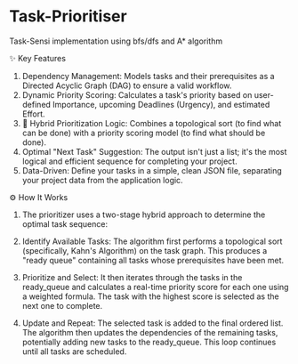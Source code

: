 # Task-Prioritiser
Task-Sensi implementation using bfs/dfs and A* algorithm

✨ Key Features
1. Dependency Management: Models tasks and their prerequisites as a Directed Acyclic Graph (DAG) to ensure a valid workflow.
2. Dynamic Priority Scoring: Calculates a task's priority based on user-defined Importance, upcoming Deadlines (Urgency), and estimated Effort.
3. 🧠 Hybrid Prioritization Logic: Combines a topological sort (to find what can be done) with a priority scoring model (to find what should be done).
4. Optimal "Next Task" Suggestion: The output isn't just a list; it's the most logical and efficient sequence for completing your project.
5. Data-Driven: Define your tasks in a simple, clean JSON file, separating your project data from the application logic.

⚙️ How It Works
1. The prioritizer uses a two-stage hybrid approach to determine the optimal task sequence:

2. Identify Available Tasks: The algorithm first performs a topological sort (specifically, Kahn's Algorithm) on the task graph. This produces a "ready queue" containing all tasks whose prerequisites have been met.

3. Prioritize and Select: It then iterates through the tasks in the ready_queue and calculates a real-time priority score for each one using a weighted formula. The task with the highest score is selected as the next one to complete.

4. Update and Repeat: The selected task is added to the final ordered list. The algorithm then updates the dependencies of the remaining tasks, potentially adding new tasks to the ready_queue. This loop continues until all tasks are scheduled.
